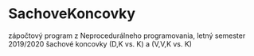 # SachoveKoncovky
zápočtový program z Neprocedurálneho programovania, letný semester 2019/2020
šachové koncovky (D,K vs. K) a (V,V,K vs. K)

